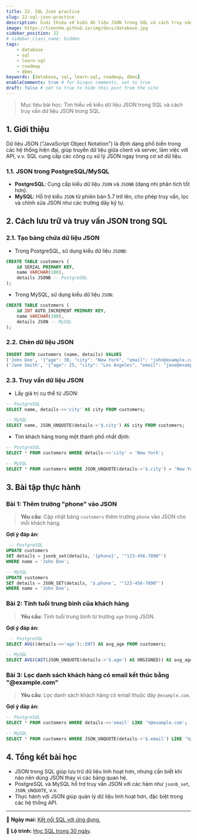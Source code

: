 ```yaml
---
title: 22. SQL Json practice
slug: 22-sql-json-practice
description: Giới thiệu về kiểu dữ liệu JSON trong SQL và cách truy vấn dữ liệu JSON trong SQL.
image: https://tiennhm.github.io/img/docs/database.jpg
sidebar_position: 22
# sidebar_class_name: hidden
tags:
    - database
    - sql
    - learn-sql
    - roadmap
    - dbms
keywords: [database, sql, learn-sql, roadmap, dbms]
enableComments: true # for Gisqus comments, set to true
draft: false # set to true to hide this post from the site
---
```


> Mục tiêu bài học: Tìm hiểu về kiểu dữ liệu JSON trong SQL và cách truy vấn dữ liệu JSON trong SQL.

## 1. Giới thiệu
Dữ liệu JSON ("JavaScript Object Notation") là định dạng phổ biến trong các hệ thống hiện đại, giúp truyền dữ liệu giữa client và server, làm việc với API, v.v. SQL cung cấp các công cụ xử lý JSON ngay trong cơ sở dữ liệu.

### 1.1. JSON trong PostgreSQL/MySQL
- **PostgreSQL**: Cung cấp kiểu dữ liệu `JSON` và `JSONB` (dạng nhị phân tích tốt hơn).
- **MySQL**: Hỗ trợ kiểu `JSON` từ phiên bản 5.7 trở lên, cho phép truy vấn, lọc và chỉnh sửa JSON như các trường dây ký tự.

## 2. Cách lưu trữ và truy vấn JSON trong SQL

### 2.1. Tạo bảng chứa dữ liệu JSON
- Trong PostgreSQL, sử dụng kiểu dữ liệu `JSONB`:
```sql
CREATE TABLE customers (
    id SERIAL PRIMARY KEY,
    name VARCHAR(100),
    details JSONB -- PostgreSQL
);
```

- Trong MySQL, sử dụng kiểu dữ liệu `JSON`:
```sql
CREATE TABLE customers (
    id INT AUTO_INCREMENT PRIMARY KEY,
    name VARCHAR(100),
    details JSON -- MySQL
);
```

### 2.2. Chèn dữ liệu JSON
```sql
INSERT INTO customers (name, details) VALUES
('John Doe', '{"age": 30, "city": "New York", "email": "john@example.com"}'),
('Jane Smith', '{"age": 25, "city": "Los Angeles", "email": "jane@example.com"}');
```

### 2.3. Truy vấn dữ liệu JSON
- Lấy giá trị cụ thể từ JSON:
```sql
-- PostgreSQL
SELECT name, details->>'city' AS city FROM customers;

-- MySQL
SELECT name, JSON_UNQUOTE(details->'$.city') AS city FROM customers;
```

- Tìm khách hàng trong một thành phố nhất định:
```sql
-- PostgreSQL
SELECT * FROM customers WHERE details->>'city' = 'New York';

-- MySQL
SELECT * FROM customers WHERE JSON_UNQUOTE(details->'$.city') = 'New York';
```

## 3. Bài tập thực hành

### Bài 1: Thêm trường "phone" vào JSON
> **Yêu cầu**: Cập nhật bảng `customers` thêm trường `phone` vào JSON cho mỗi khách hàng.

**Gợi ý đáp án:**
```sql
 -- PostgreSQL
UPDATE customers
SET details = jsonb_set(details, '{phone}', '"123-456-7890"')
WHERE name = 'John Doe';

-- MySQL
UPDATE customers
SET details = JSON_SET(details, '$.phone', '"123-456-7890"')
WHERE name = 'John Doe';
```

### Bài 2: Tính tuổi trung bình của khách hàng
> **Yêu cầu**: Tính tuổi trung bình từ trường `age` trong JSON.

**Gợi ý đáp án:**
```sql
 -- PostgreSQL
SELECT AVG((details->>'age')::INT) AS avg_age FROM customers;

-- MySQL
SELECT AVG(CAST(JSON_UNQUOTE(details->'$.age') AS UNSIGNED)) AS avg_age FROM customers;
```

### Bài 3: Lọc danh sách khách hàng có email kết thúc bằng "@example.com"
> **Yêu cầu**: Lọc danh sách khách hàng có email thuộc dãy `@example.com`.

**Gợi ý đáp án:**
```sql
-- PostgreSQL
SELECT * FROM customers WHERE details->>'email' LIKE '%@example.com';

-- MySQL
SELECT * FROM customers WHERE JSON_UNQUOTE(details->'$.email') LIKE '%@example.com';
```

## 4. Tổng kết bài học
- JSON trong SQL giúp lưu trữ dữ liệu linh hoạt hơn, nhưng cần biết khi nào nên dùng JSON thay vì các bảng quan hệ.
- PostgreSQL và MySQL hỗ trợ truy vấn JSON với các hàm như `jsonb_set`, `JSON_UNQUOTE`, v.v.
- Thực hành với JSON giúp quản lý dữ liệu linh hoạt hơn, đặc biệt trong các hệ thống API.

---

🚀 **Ngày mai:** [Kết nối SQL với ứng dụng.](23.%20SQL%20connect%20apps.md)

📌 **Lộ trình:** [Học SQL trong 30 ngày](00.%2030-Day%20SQL%20Learning%20Roadmap.md).

